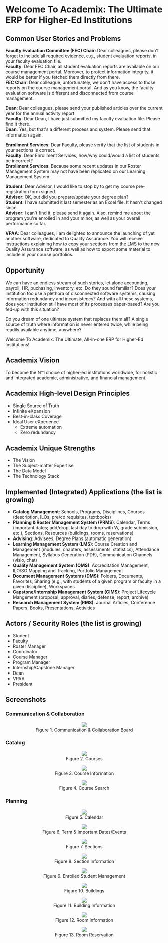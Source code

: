 # Welcome To Academix: The Ultimate ERP for Higher-Ed Institutions
## Common User Stories and Problems
**Faculty Evaluation Committee (FEC) Chair**: Dear colleagues, please don't forget to include all required evidence, e.g., student evaluation reports, in your faculty evaluation file.<br/>
**Faculty**: Dear FEC Chair, all student evaluation reports are available on our course management portal. Moreover, to protect information integrity, it would be better if you fetched them directly from there.<br/>
**FEC Chair**: Dear colleague, unfortunately, we don't have access to those reports on the course management portal. And as you know, the faculty evaluation software is different and disconnected from course management.

**Dean**: Dear colleagues, please send your published articles over the current year for the annual activity report.<br/>
**Faculty**: Dear Dean, I have just submitted my faculty evaluation file. Please find it there.<br/>
**Dean**: Yes, but that's a different process and system. Please send that information again.

**Enrollment Services**: Dear Faculty, please verify that the list of students in your sections is correct.<br/>
**Faculty**: Dear Enrollment Services, how/why could/would a list of students be incorrect?<br/>
**Enrollment Services**: Because some recent updates in our Roster Management System may not have been replicated on our Learning Management System.

**Student**: Dear Advisor, I would like to stop by to get my course pre-registration form signed.<br/>
**Advisor**: OK, but did you prepare/update your degree plan?<br/>
**Student**: I have submitted it last semester as an Excel file. It hasn't changed since.<br/>
**Advisor**: I can't find it, please send it again. Also, remind me about the program you're enrolled in and your minor, as well as your overall performance so far.

**VPAA**: Dear colleagues, I am delighted to announce the launching of yet another software, dedicated to Quality Assurance. You will receive instructions explaining how to copy your sections from the LMS to the new Quality Assurance software, as well as how to export some material to include in your course portfolios.

## Opportunity
We can have an endless stream of such stories, let alone accounting, payroll, HR, puchasing, inventory, etc. Do they sound familiar? Does your institution too use a plethora of disconnected software systems, causing information redundancy and inconsistency? And with all these systems, does your institution still have most of its processes paper-based? Are you fed-up with this situation?

Do you dream of one ultimate system that replaces them all? A single source of truth where information is never entered twice, while being readily available anytime, anywhere?

Welcome To Academix: The Ultimate, All-in-one ERP for Higher-Ed Institutions!

## Academix Vision
To become the N°1 choice of higher-ed institutions worldwide, for holistic and integrated academic, administrative, and financial management.

## Academix High-level Design Principles
- Single Source of Truth
- Infinite eXpansion
- Best-in-class Coverage
- Ideal User eXperience
  - Extreme automation
  - Zero redundancy

## Academix Unique Strengths
- The Vision
- The Subject-matter Expertise
- The Data Model
- The Technology Stack

## Implemented (Integrated) Applications (the list is growing)
- **Catalog Management**: Schools, Programs, Disciplines, Courses (description, ILOs, pre/co requisites, textbooks)
- **Planning & Roster Management System (PRMS)**: Calendar, Terms (important dates; add/drop, last day to drop with W, grade submission, etc.), Sections, Resources (buildings, rooms, reservations)
- **Advising**: Advisees, Degree Plans (automatic generation)
- **Learning Management System (LMS)**: Course Creation and Management (modules, chapters, assessments, statistics), Attendance Management, Syllabus Generation (PDF), Communication Channels (visio, chat)
- **Quality Management System (QMS)**: Accreditation Management, ILO/SO Mapping and Tracking, Portfolio Management
- **Document Management Systems (DMS)**: Folders, Documents, Favorites, Sharing (e.g., with students of a given program or faculty in a given discipline), Workspaces
- **Capstone/Internship Management System (CIMS)**: Project Lifecycle Mangement (proposal, approval, diaries, defense, report, archive)
- **Research Management System (RMS)**: Journal Articles, Conference Papers, Books, Presentations, Activities

## Actors / Security Roles (the list is growing)
- Student
- Faculty
- Roster Manager
- Coordinator
- Course Manager
- Program Manager
- Internship/Capstone Manager
- Dean
- VPAA
- President
## Screenshots
### Communication & Collaboration
<p align="center"><img src="ixyaui/static/snapshots/board.png"><br/>Figure 1. Communication & Collaboration Board</p>

### Catalog
<p align="center"><img src="ixyaui/static/snapshots/catalog/courses.png"><br/>Figure 2. Courses</p>
<p align="center"><img src="ixyaui/static/snapshots/catalog/course.png"><br/>Figure 3. Course Information</p>
<p align="center"><img src="ixyaui/static/snapshots/catalog/course-search.png"><br/>Figure 4. Course Search</p>

### Planning
<p align="center"><img src="ixyaui/static/snapshots/planning/calendar.png"><br/>Figure 5. Calendar</p>
<p align="center"><img src="ixyaui/static/snapshots/planning/term.png"><br/>Figure 6. Term & Important Dates/Events</p>
<p align="center"><img src="ixyaui/static/snapshots/planning/sections.png"><br/>Figure 7. Sections</p>
<p align="center"><img src="ixyaui/static/snapshots/planning/section.png"><br/>Figure 8. Section Information</p>
<p align="center"><img src="ixyaui/static/snapshots/planning/enrollment.png"><br/>Figure 9. Enrolled Student Management</p>
<p align="center"><img src="ixyaui/static/snapshots/planning/buildings.png"><br/>Figure 10. Buildings</p>
<p align="center"><img src="ixyaui/static/snapshots/planning/building.png"><br/>Figure 11. Building Information</p>
<p align="center"><img src="ixyaui/static/snapshots/planning/room.png"><br/>Figure 12. Room Information</p>
<p align="center"><img src="ixyaui/static/snapshots/planning/reservation.png"><br/>Figure 13. Room Reservation</p>